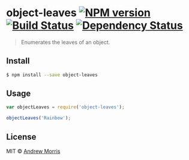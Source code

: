 # object-leaves [![NPM version][npm-image]][npm-url] [![Build Status][travis-image]][travis-url] [![Dependency Status][daviddm-image]][daviddm-url]
> Enumerates the leaves of an object.


## Install

```sh
$ npm install --save object-leaves
```


## Usage

```js
var objectLeaves = require('object-leaves');

objectLeaves('Rainbow');
```

## License

MIT © [Andrew Morris](http://andrewmorris.io/)


[npm-image]: https://badge.fury.io/js/object-leaves.svg
[npm-url]: https://npmjs.org/package/object-leaves
[travis-image]: https://travis-ci.org/voltrevo/object-leaves.svg?branch=master
[travis-url]: https://travis-ci.org/voltrevo/object-leaves
[daviddm-image]: https://david-dm.org/voltrevo/object-leaves.svg?theme=shields.io
[daviddm-url]: https://david-dm.org/voltrevo/object-leaves
